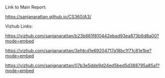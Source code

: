 Link to Main Report: 

https://sanjanarattan.github.io/CS360/A3/


Vizhub Links:


https://vizhub.com/sanjanarattan/b23b661f810442ebad93ea873b8d8a00?mode=embed


https://vizhub.com/sanjanarattan/3efdcd1e69204717a18bc1f71c81e1be?mode=embed


https://vizhub.com/sanjanarattan/07b3e5dde9d24ed5bed5d388795a85a1?mode=embed